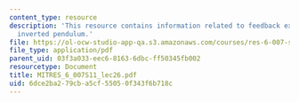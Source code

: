 ```yaml
---
content_type: resource
description: 'This resource contains information related to feedback example: the
  inverted pendulum.'
file: https://ol-ocw-studio-app-qa.s3.amazonaws.com/courses/res-6-007-signals-and-systems-spring-2011/6dce2ba279cba5cf55050f343f6b718c_MITRES_6_007S11_lec26.pdf
file_type: application/pdf
parent_uid: 03f3a033-eec6-8163-6dbc-ff50345fb002
resourcetype: Document
title: MITRES_6_007S11_lec26.pdf
uid: 6dce2ba2-79cb-a5cf-5505-0f343f6b718c
---
```

